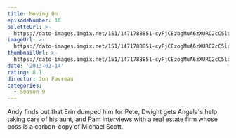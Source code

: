 ```yaml
---
title: Moving On
episodeNumber: 16
paletteUrl: >-
  https://dato-images.imgix.net/151/1471788851-cyFjCEzogMuA6zXURC2cC5lpVBe.jpg?auto=enhance&ch=DPR%2CWidth&palette=json
imageUrl: >-
  https://dato-images.imgix.net/151/1471788851-cyFjCEzogMuA6zXURC2cC5lpVBe.jpg?auto=compress%2Cformat&ch=DPR%2CWidth&w=500
thumbnailUrl: >-
  https://dato-images.imgix.net/151/1471788851-cyFjCEzogMuA6zXURC2cC5lpVBe.jpg?auto=enhance&ch=DPR%2CWidth&fit=crop&fm=jpg&h=280&w=500
date: '2013-02-14'
rating: 8.1
director: Jon Favreau
categories:
  - Season 9
---
```


Andy finds out that Erin dumped him for Pete, Dwight gets Angela's help taking care of his aunt, and Pam interviews with a real estate firm whose boss is a carbon-copy of Michael Scott.